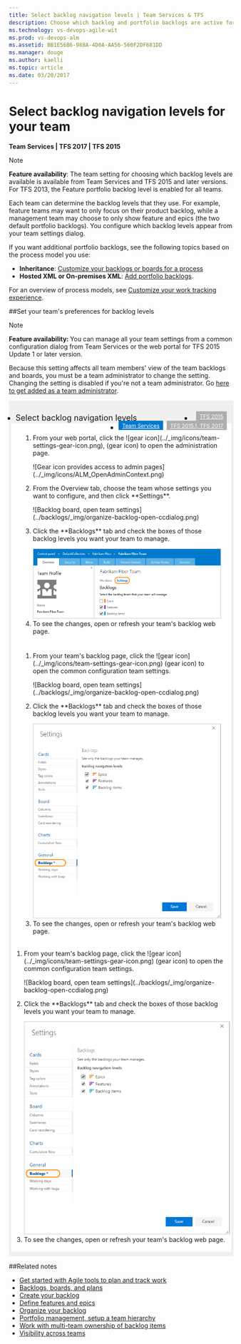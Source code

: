 ```yaml
---
title: Select backlog navigation levels | Team Services & TFS  
description: Choose which backlog and portfolio backlogs are active for your team in Visual Studio Team Services (VSTS) or Team Foundation Server  
ms.technology: vs-devops-agile-wit
ms.prod: vs-devops-alm
ms.assetid: BB1E56B6-988A-4D0A-AA56-560F2DF681DD  
ms.manager: douge
ms.author: kaelli
ms.topic: article  
ms.date: 03/20/2017
---
```


# Select backlog navigation levels for your team

**Team Services | TFS 2017 | TFS 2015**

>[!NOTE]  
>**Feature availability**: The team setting for choosing which backlog levels are available is available from Team Services and TFS 2015 and later versions. For TFS 2013, the Feature portfolio backlog level is enabled for all teams.  

Each team can determine the backlog levels that they use. For example, feature teams may want to only focus on their product backlog, while a management team may choose to only show feature and epics (the two default portfolio backlogs). You configure which backlog levels appear from your team settings dialog. 

If you want additional portfolio backlogs, see the following topics based on the process model you use: 
- **Inheritance**: [Customize your backlogs or boards for a process](../process/customize-process-backlogs-boards.md)  
- **Hosted XML or On-premises XML**: [Add portfolio backlogs](add-portfolio-backlogs.md).  

For an overview of process models, see [Customize your work tracking experience](customize-work.md).




<a id="activate-backlogs"></a>


##Set your team's preferences for backlog levels

>[!NOTE]  
><b>Feature availability: </b>You can manage all your team settings from a common configuration dialog from Team Services or the web portal for TFS 2015 Update 1 or later version.  

Because this setting affects all team members' view of the team backlogs and boards, you must be a team administrator to change the setting. Changing the setting is disabled if you're not a team administrator. Go [here to get added as a team administrator](../scale/manage-team-assets.md#add-team-admin).
 	
<div style="background-color: #f2f0ee;padding-top:10px;padding-bottom:10px;">
<ul class="nav nav-pills" style="padding-right:15px;padding-left:15px;padding-bottom:5px;vertical-align:top;font-size:18px;">
<li style="float:left;" data-toggle="collapse" data-target="#backlog-settings">Select backlog navigation levels</li>
<li style="float: right;"><a style="max-width: 374px;min-width: 120px;vertical-align: top;background-color:#AEAEAE;margin: 0px 0px 0px 8px;min-width:90px;color: #fff;border: solid 2px #AEAEAE;border-radius: 0;padding: 2px 6px 0px 6px;outline-style:none;height:32px;font-size:12px;font-weight:400" data-toggle="pill" href="#backlog-settings-tfs-2015-1">TFS 2015</a></li>
<li style="float: right;"><a style="max-width: 374px;min-width: 120px;vertical-align: top;background-color:#AEAEAE;margin: 0px 0px 0px 8px;min-width:90px;color: #fff;border: solid 2px #AEAEAE;border-radius: 0;padding: 2px 6px 0px 6px;outline-style:none;height:32px;font-size:12px;font-weight:400" data-toggle="pill" href="#backlog-settings-tfs-2017">TFS 2015.1, TFS 2017</a></li>
<li class="active" style="float: right"><a style="max-width: 374px;min-width: 120px;vertical-align: top;background-color:#007acc;margin: 0px 0px 0px 0px;min-width:90px;color: #fff;border: solid 2px #007acc;border-radius: 0;padding: 2px 6px 0px 6px;outline-style:none;height:32px;font-size:12px;font-weight:400" data-toggle="pill" href="#backlog-settings-team-services">Team Services</a></li>
</ul>
<div id="backlog-settings" class="tab-content collapse in fade" style="background-color: #ffffff;margin-left:5px;margin-right:5px;padding: 5px 5px 5px 5px;">
<div id="backlog-settings-tfs-2015-1" class="tab-pane fade" style="background-color: #ffffff;margin-left: 15px;margin-right:15px;padding: 5px 5px 5px 5px;">
<ol>
<li><p>From your web portal, click the ![gear icon](../_img/icons/team-settings-gear-icon.png), (gear icon) to open the administration page.</p>
![Gear icon provides access to admin pages](../_img/icons/ALM_OpenAdminContext.png)  
</li>
<li><p>From the Overview tab, choose the team whose settings you want to configure, and then click **Settings**.</p>
![Backlog board, open team settings](../backlogs/_img/organize-backlog-open-ccdialog.png)  
</li>
<li><p>Click the **Backlogs** tab and check the boxes of those backlog levels you want your team to manage.</p>
<img src="../backlogs/_img/ALM_OB_BacklogSettings.png" alt="TFS 2015.1 or later, web portal, team settings dialog, Backlogs tab" style="border: 1px solid #CCCCCC;" /> 
</li>
<li>To see the changes, open or refresh your team's backlog web page. </li>
</ol>
</div>
<div id="backlog-settings-tfs-2017" class="tab-pane fade" style="background-color: #ffffff;margin-left: 15px;margin-right:15px;padding: 5px 5px 5px 5px;">
<ol>
<li><p>From your team's backlog page, click the ![gear icon](../_img/icons/team-settings-gear-icon.png) (gear icon) to open the common configuration team settings.</p>  
![Backlog board, open team settings](../backlogs/_img/organize-backlog-open-ccdialog.png)  
</li>
<li>
<p>Click the **Backlogs** tab and check the boxes of those backlog levels you want your team to manage.</p>
<img src="_img/select-nav-backlog-levels-config-tfs-2017.png" alt="TFS 2017, web portal, team settings dialog, Working with bugs tab" style="border: 1px solid #CCCCCC;" />
</li>
<li>To see the changes, open or refresh your team's backlog web page. </li>
</ol>
</div>
<div id="backlog-settings-team-services" class="tab-pane fade in active">
<ol>
<li><p>From your team's backlog page, click the ![gear icon](../_img/icons/team-settings-gear-icon.png) (gear icon) to open the common configuration team settings.</p>  
![Backlog board, open team settings](../backlogs/_img/organize-backlog-open-ccdialog.png) 
</li>
<li>
<p>Click the **Backlogs** tab and check the boxes of those backlog levels you want your team to manage.</p>
<img src="_img/select-nav-backlog-levels-config-ts.png" alt="Team Services, web portal, team settings dialog, Backlogs tab" style="border: 1px solid #CCCCCC;" />
</li>
<li>To see the changes, open or refresh your team's backlog web page. </li>
</ol>
</div>
</div>
</div>




##Related notes

- [Get started with Agile tools to plan and track work](../agile-project-management.md)
- [Backlogs, boards, and plans](../backlogs-boards-plans.md)
- [Create your backlog](../backlogs/create-your-backlog.md)  
- [Define features and epics](../backlogs/define-features-epics.md)
- [Organize your backlog](../backlogs/organize-backlog.md)   
- [Portfolio management, setup a team hierarchy](../scale/portfolio-management.md)  
- [Work with multi-team ownership of backlog items](../backlogs/work-multi-team-ownership-backlogs.md)
- [Visibility across teams](../scale/visibility-across-teams.md)  

